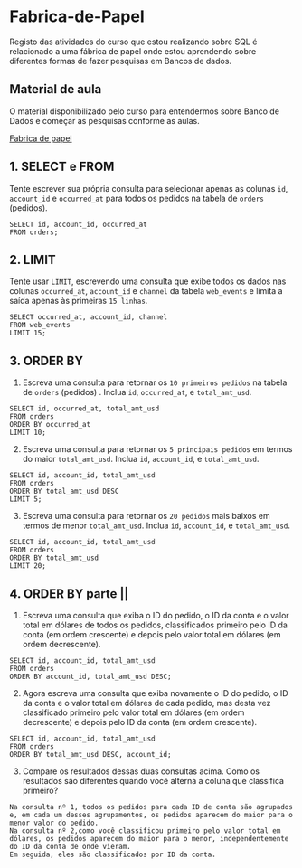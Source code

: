 # Fabrica-de-Papel

Registo das atividades do curso que estou realizando sobre SQL é relacionado a uma fábrica de papel onde estou aprendendo sobre diferentes formas de fazer pesquisas em Bancos de dados.


## Material de aula

O material disponibilizado pelo curso para entendermos sobre Banco de Dados e começar as pesquisas conforme as aulas.

[Fabrica de papel](https://github.com/CamillySantos/Fabrica-de-Papel/blob/main/PostgreSQL.sql)


## 1. SELECT e FROM

Tente escrever sua própria consulta para selecionar apenas as colunas `id`, `account_id` e `occurred_at` para todos os pedidos na tabela de `orders` (pedidos).

```
SELECT id, account_id, occurred_at
FROM orders;
```


## 2. LIMIT

Tente usar `LIMIT`, escrevendo uma consulta que exibe todos os dados nas colunas `occurred_at`, `account_id` e `channel` da tabela `web_events` e limita a saída apenas às primeiras `15 linhas`.

```
SELECT occurred_at, account_id, channel
FROM web_events
LIMIT 15;
```

## 3. ORDER BY

1. Escreva uma consulta para retornar os `10 primeiros pedidos` na tabela de `orders` (pedidos) . Inclua `id`, `occurred_at`, e `total_amt_usd`.

```
SELECT id, occurred_at, total_amt_usd
FROM orders
ORDER BY occurred_at
LIMIT 10;
```

2. Escreva uma consulta para retornar os `5 principais pedidos` em termos do maior `total_amt_usd`. Inclua `id`, `account_id`, e `total_amt_usd`.

```
SELECT id, account_id, total_amt_usd
FROM orders
ORDER BY total_amt_usd DESC 
LIMIT 5;
```

3. Escreva uma consulta para retornar os `20 pedidos` mais baixos em termos de menor `total_amt_usd`. Inclua `id`, `account_id`, e `total_amt_usd`.

```
SELECT id, account_id, total_amt_usd
FROM orders
ORDER BY total_amt_usd
LIMIT 20;
```

## 4. ORDER BY parte ||

1. Escreva uma consulta que exiba o ID do pedido, o ID da conta e o valor total em dólares de todos os pedidos, classificados primeiro pelo ID da conta (em ordem crescente) e depois pelo valor total em dólares (em ordem decrescente).

```
SELECT id, account_id, total_amt_usd
FROM orders
ORDER BY account_id, total_amt_usd DESC;
```

2. Agora escreva uma consulta que exiba novamente o ID do pedido, o ID da conta e o valor total em dólares de cada pedido, mas desta vez classificado primeiro pelo valor total em dólares (em ordem decrescente) e depois pelo ID da conta (em ordem crescente).

```
SELECT id, account_id, total_amt_usd
FROM orders
ORDER BY total_amt_usd DESC, account_id;
```

3. Compare os resultados dessas duas consultas acima. Como os resultados são diferentes quando você alterna a coluna que classifica primeiro?

```
Na consulta nº 1, todos os pedidos para cada ID de conta são agrupados e, em cada um desses agrupamentos, os pedidos aparecem do maior para o menor valor do pedido.
Na consulta nº 2,como você classificou primeiro pelo valor total em dólares, os pedidos aparecem do maior para o menor, independentemente do ID da conta de onde vieram.
Em seguida, eles são classificados por ID da conta.
```



